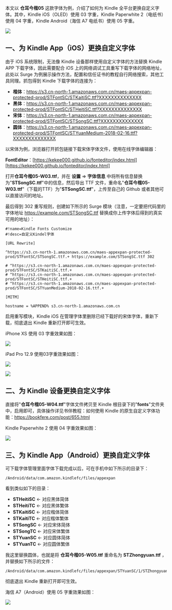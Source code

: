 本文以 **仓耳今楷05** 这款字体为例，介绍了如何为 Kindle 全平台更换自定义字体。其中，Kindle iOS（OLED）使用 03 字重，Kindle Paperwhite 2（电纸书）使用 04 字重，Kindle Android（海信 A7 电纸书）使用 05 字重。

![](https://image.ioeer.com/resource/20220804/001.png)

## 一、为 Kindle App（iOS）更换自定义字体

由于 iOS 系统限制，无法像 Kindle 设备那样使用自定义字体的方法替换 Kindle APP 下载字体，因此需要配合 iOS 上的网络调试工具重写下载字体的网络地址，此处以 Surge 为例展示操作方法，配置和信任证书的教程自行网络搜索，其他工具同理。抓包得到 Kindle 下载字体的连接为：

- **楷体**：https://s3.cn-north-1.amazonaws.com.cn/maes-appexpan-protected-prod/STFontSC/STKaitiSC.ttf?XXXXXXXXXXXXXX
- **黑体**：https://s3.cn-north-1.amazonaws.com.cn/maes-appexpan-protected-prod/STFontSC/STHeitiSC.ttf?XXXXXXXXXXXXXX
- **宋体**：https://s3.cn-north-1.amazonaws.com.cn/maes-appexpan-protected-prod/STFontSC/STSongSC.ttf?XXXXXXXXXXXXXX
- **圆体**：https://s3.cn-north-1.amazonaws.com.cn/maes-appexpan-protected-prod/STFontSC/STYuanMedium-2018-02-16.ttf?XXXXXXXXXXXXXX

以宋体为例，浏览器打开抓包链接下载宋体字体文件，使用在线字体编辑器：

**FontEditor**：[https://kekee000.github.io/fonteditor/index.html][https://kekee000.github.io/fonteditor/index.html]

打开**仓耳今楷05-W03.ttf**，并在 **设置** &rArr; **字体信息** 中将所有信息替换为"**STSongSC.ttf**"中的信息，然后导出 TTF 文件，重命名"**仓耳今楷05-W03.ttf**"（下载的TTF）为"**STSongSC.ttf**"，上传至自己的 Github 或者其他可以直接访问的地址。

最后得到 302 重写规则，创建如下所示的 Surge 模块（注意，一定要把代码里的字体地址 https://example.com/STSongSC.ttf 替换成你上传字体后得到的真实可用的地址）：
```nginx
#!name=Kindle Fonts Customize
#!desc=自定义Kindel字体

[URL Rewrite]

^https://s3.cn-north-1.amazonaws.com.cn/maes-appexpan-protected-prod/STFontSC/STSongSC.ttf.+ https://example.com/STSongSC.ttf 302

# ^https://s3.cn-north-1.amazonaws.com.cn/maes-appexpan-protected-prod/STFontSC/STKaitiSC.ttf.+
# ^https://s3.cn-north-1.amazonaws.com.cn/maes-appexpan-protected-prod/STFontSC/STHeitiSC.ttf.+
# ^https://s3.cn-north-1.amazonaws.com.cn/maes-appexpan-protected-prod/STFontSC/STYuanMedium-2018-02-16.ttf.+

[MITM]

hostname = %APPEND% s3.cn-north-1.amazonaws.com.cn
```

启用重写模块，Kindle iOS 在管理字体里删除已经下载好的宋体字体，重新下载，彻底退出 Kindle 重新打开即可生效。

iPhone XS 使用 03 字重效果如图：

![](https://image.ioeer.com/resource/20220804/002.jpg)

iPad Pro 12.9 使用03字重效果如图：

![](https://image.ioeer.com/resource/20220804/003.png)

![](https://image.ioeer.com/resource/20220804/004.png)

## 二、为 Kindle 设备更换自定义字体

直接将"**仓耳今楷05-W04.ttf**"字体文件拷贝至 Kindle 根目录下的"**fonts**"文件夹中，启用即可，具体操作详见书伴教程：如何使用 Kindle 的原生自定义字体功能：<https://bookfere.com/post/655.html>

Kindle Paperwhite 2 使用 04 字重效果如图：

![](https://image.ioeer.com/resource/20220804/005.png)

## 三、为 Kindle App（Android）更换自定义字体

可下载字体管理里面字体下载完成以后，可在手机中如下所示的目录下：

```
/Android/data/com.amazon.kindlefc/files/appexpan
```

看到类似如下的目录：

- **STHeitiSC** ← 对应黑体简体
- **STHeitiTC** ← 对应黑体繁体
- **STKaitiSC** ← 对应楷体简体
- **STKaitiTC** ← 对应楷体繁体
- **STSongSC** ← 对应宋体简体
- **STSongTC** ← 对应宋体繁体
- **STYuanSC** ← 对应圆体简体
- **STYuanTC** ← 对应圆体繁体

我这里替换圆体，也就是将 **仓耳今楷05-W05.ttf** 重命名为 **STZhongyuan.ttf** ，并替换如下所示的文件：

```
/Android/data/com.amazon.kindlefc/files/appexpan/STYuanSC/1/STZhongyuan.ttf
```

彻底退出 Kindle 重新打开即可生效。

海信 A7（Android）使用 05 字重效果如图：

![](https://image.ioeer.com/resource/20220804/006.jpg)